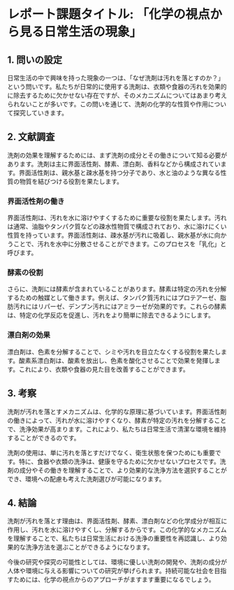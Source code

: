# レポート課題タイトル: 「化学の視点から見る日常生活の現象」

## 1. 問いの設定

日常生活の中で興味を持った現象の一つは、「なぜ洗剤は汚れを落とすのか？」という問いです。私たちが日常的に使用する洗剤は、衣類や食器の汚れを効果的に除去するために欠かせない存在ですが、そのメカニズムについてはあまり考えられないことが多いです。この問いを通じて、洗剤の化学的な性質や作用について探究していきます。

## 2. 文献調査

洗剤の効果を理解するためには、まず洗剤の成分とその働きについて知る必要があります。洗剤は主に界面活性剤、酵素、漂白剤、香料などから構成されています。界面活性剤は、親水基と疎水基を持つ分子であり、水と油のような異なる性質の物質を結びつける役割を果たします。

### 界面活性剤の働き

界面活性剤は、汚れを水に溶けやすくするために重要な役割を果たします。汚れは通常、油脂やタンパク質などの疎水性物質で構成されており、水に溶けにくい性質を持っています。界面活性剤は、疎水基が汚れに吸着し、親水基が水に向かうことで、汚れを水中に分散させることができます。このプロセスを「乳化」と呼びます。

### 酵素の役割

さらに、洗剤には酵素が含まれていることがあります。酵素は特定の汚れを分解するための触媒として働きます。例えば、タンパク質汚れにはプロテアーゼ、脂肪汚れにはリパーゼ、デンプン汚れにはアミラーゼが効果的です。これらの酵素は、特定の化学反応を促進し、汚れをより簡単に除去できるようにします。

### 漂白剤の効果

漂白剤は、色素を分解することで、シミや汚れを目立たなくする役割を果たします。酸素系漂白剤は、酸素を放出し、色素を酸化させることで効果を発揮します。これにより、衣類や食器の見た目を改善することができます。

## 3. 考察

洗剤が汚れを落とすメカニズムは、化学的な原理に基づいています。界面活性剤の働きによって、汚れが水に溶けやすくなり、酵素が特定の汚れを分解することで、洗浄効果が高まります。これにより、私たちは日常生活で清潔な環境を維持することができるのです。

洗剤の使用は、単に汚れを落とすだけでなく、衛生状態を保つためにも重要です。特に、食器や衣類の洗浄は、健康を守るために欠かせないプロセスです。洗剤の成分やその働きを理解することで、より効果的な洗浄方法を選択することができ、環境への配慮も考えた洗剤選びが可能になります。

## 4. 結論

洗剤が汚れを落とす理由は、界面活性剤、酵素、漂白剤などの化学成分が相互に作用し、汚れを水に溶けやすくし、分解するからです。この化学的なメカニズムを理解することで、私たちは日常生活における洗浄の重要性を再認識し、より効果的な洗浄方法を選ぶことができるようになります。

今後の研究や探究の可能性としては、環境に優しい洗剤の開発や、洗剤の成分が人体や環境に与える影響についての研究が挙げられます。持続可能な社会を目指すためには、化学の視点からのアプローチがますます重要になるでしょう。